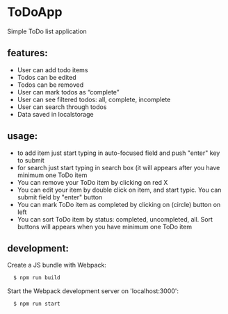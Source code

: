 # ToDoApp
Simple ToDo list application

## features:
- User can add todo items
- Todos can be edited
- Todos can be removed
- User can mark todos as “complete”
- User can see filtered todos: all, complete, incomplete
- User can search through todos
- Data saved in localstorage

## usage:
- to add item just start typing in auto-focused field and push "enter" key to submit
- for search just start typing in search box (it will appears after you have minimum one ToDo item
- You can remove your ToDo item by clicking on red X
- You can edit your item by double click on item, and start typic. You can submit field by "enter" button
- You can mark ToDo item as completed by clicking on (circle) button on left
- You can sort ToDo item by status: completed, uncompleted, all. Sort buttons will appears when you have minimum one ToDo item

## development:
Create a JS bundle with Webpack:
```sh
  $ npm run build
  ```
Start the Webpack development server on 'localhost:3000':
```sh
  $ npm run start
  ```
